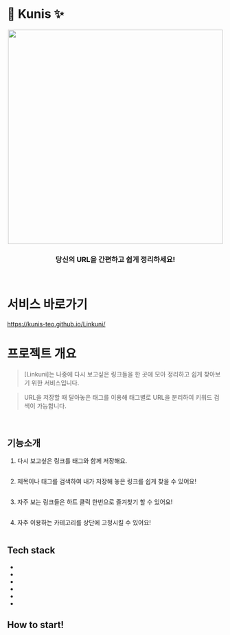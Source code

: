 # :paperclip: Kunis :sparkles:

<p align="center" width="500px"><img src="https://user-images.githubusercontent.com/106040138/187149987-14bf6e52-7025-46ef-b0b7-e0a1453a3eb2.jpg" width="500px"><p>


### <p align="center">당신의 URL을 간편하고 쉽게 정리하세요!<p>

<br>


# 서비스 바로가기
https://kunis-teo.github.io/Linkuni/


# 프로젝트 개요

> [Linkuni]는 나중에 다시 보고싶은 링크들을 한 곳에 모아 정리하고 쉽게 찾아보기 위한 서비스입니다.
> 

> URL을 저장할 때 달아놓은 태그를 이용해 태그별로 URL을 분리하여 키워드 검색이 가능합니다.  


<br/>

## 기능소개

1. 다시 보고싶은 링크를 태그와 함께 저장해요.

<p align="center"><img src=""></p>

2. 제목이나 태그를 검색하여 내가 저장해 놓은 링크를 쉽게 찾을 수 있어요!

<p align="center"><img src=""></p>

3. 자주 보는 링크들은 하트 클릭 한번으로 즐겨찾기 할 수 있어요!

<p align="center"><img src=""></p>

4. 자주 이용하는 카테고리를 상단에 고정시킬 수 있어요!

<p align="center"><img src=""></p>


## Tech stack
-
-
-
-
-
-

## How to start! 



